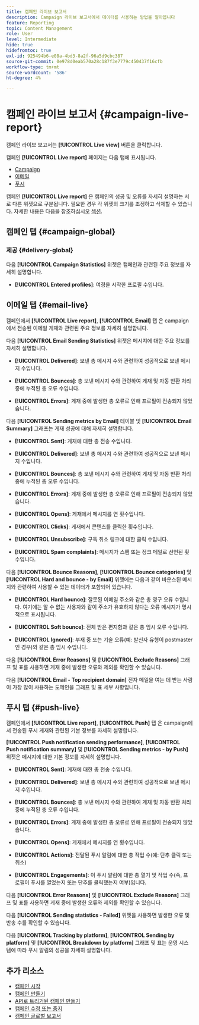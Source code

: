 ```yaml
---
title: 캠페인 라이브 보고서
description: Campaign 라이브 보고서에서 데이터를 사용하는 방법을 알아봅니다
feature: Reporting
topic: Content Management
role: User
level: Intermediate
hide: true
hidefromtoc: true
exl-id: 925494b6-e08a-4bd3-8a2f-96a5d9cbc387
source-git-commit: 0e978d0eab570a28c187f3e7779c450437f16cfb
workflow-type: tm+mt
source-wordcount: '586'
ht-degree: 4%

---
```


# 캠페인 라이브 보고서 {#campaign-live-report}

캠페인 라이브 보고서는 **[!UICONTROL Live view]** 버튼을 클릭합니다.

캠페인 **[!UICONTROL Live report]** 페이지는 다음 탭에 표시됩니다.

* [Campaign](#campaign-live)
* [이메일](#email-live)
* [푸시](#push-live)

캠페인 **[!UICONTROL Live report]** 은 캠페인의 성공 및 오류를 자세히 설명하는 서로 다른 위젯으로 구분됩니다. 필요한 경우 각 위젯의 크기를 조정하고 삭제할 수 있습니다. 자세한 내용은 다음을 참조하십시오 [섹션](../reports/live-report.md#modify-dashboard).

## 캠페인 탭 {#campaign-global}

### 제공 {#delivery-global}

다음 **[!UICONTROL Campaign Statistics]** 위젯은 캠페인과 관련된 주요 정보를 자세히 설명합니다.

* **[!UICONTROL Entered profiles]**: 여정을 시작한 프로필 수입니다.

<!--
### Experimentation tab (#experimentation-live)

From your Campaign **[!UICONTROL Live report]**, the **[!UICONTROL Experimentation]** tab details the main information relative to how each variant is performing and if there is was winner during the test.
-->
## 이메일 탭 {#email-live}

캠페인에서 **[!UICONTROL Live report]**, **[!UICONTROL Email]** 탭 은 campaign에서 전송된 이메일 게재와 관련된 주요 정보를 자세히 설명합니다.

다음 **[!UICONTROL Email Sending Statistics]** 위젯은 메시지에 대한 주요 정보를 자세히 설명합니다.

* **[!UICONTROL Delivered]**: 보낸 총 메시지 수와 관련하여 성공적으로 보낸 메시지 수입니다.

* **[!UICONTROL Bounces]**: 총 보낸 메시지 수와 관련하여 게재 및 자동 반환 처리 중에 누적된 총 오류 수입니다.

* **[!UICONTROL Errors]**: 게재 중에 발생한 총 오류로 인해 프로필이 전송되지 않았습니다.

다음 **[!UICONTROL Sending metrics by Email]** 테이블 및 **[!UICONTROL Email Summary]** 그래프는 게재 성공에 대해 자세히 설명합니다.

* **[!UICONTROL Sent]**: 게재에 대한 총 전송 수입니다.

* **[!UICONTROL Delivered]**: 보낸 총 메시지 수와 관련하여 성공적으로 보낸 메시지 수입니다.

* **[!UICONTROL Bounces]**: 총 보낸 메시지 수와 관련하여 게재 및 자동 반환 처리 중에 누적된 총 오류 수입니다.

* **[!UICONTROL Errors]**: 게재 중에 발생한 총 오류로 인해 프로필이 전송되지 않았습니다.

* **[!UICONTROL Opens]**: 게재에서 메시지를 연 횟수입니다.

* **[!UICONTROL Clicks]**: 게재에서 콘텐츠를 클릭한 횟수입니다.

* **[!UICONTROL Unsubscribe]**: 구독 취소 링크에 대한 클릭 수입니다.

* **[!UICONTROL Spam complaints]**: 메시지가 스팸 또는 정크 메일로 선언된 횟수입니다.

다음 **[!UICONTROL Bounce Reasons]**, **[!UICONTROL Bounce categories]** 및 **[!UICONTROL Hard and bounce - by Email]** 위젯에는 다음과 같이 바운스된 메시지와 관련하여 사용할 수 있는 데이터가 포함되어 있습니다.

* **[!UICONTROL Hard bounce]**: 잘못된 이메일 주소와 같은 총 영구 오류 수입니다. 여기에는 알 수 없는 사용자와 같이 주소가 유효하지 않다는 오류 메시지가 명시적으로 표시됩니다.

* **[!UICONTROL Soft bounce]**: 전체 받은 편지함과 같은 총 임시 오류 수입니다.

* **[!UICONTROL Ignored]**: 부재 중 또는 기술 오류(예: 발신자 유형이 postmaster인 경우)와 같은 총 임시 수입니다.

다음 **[!UICONTROL Error Reasons]** 및 **[!UICONTROL Exclude Reasons]** 그래프 및 표를 사용하면 게재 중에 발생한 오류와 제외를 확인할 수 있습니다.

다음 **[!UICONTROL Email - Top recipient domain]** 전자 메일을 여는 데 받는 사람이 가장 많이 사용하는 도메인을 그래프 및 표 세부 사항입니다.

## 푸시 탭 {#push-live}

캠페인에서 **[!UICONTROL Live report]**, **[!UICONTROL Push]** 탭 은 campaign에서 전송된 푸시 게재와 관련된 기본 정보를 자세히 설명합니다.

**[!UICONTROL Push notification sending performance]**, **[!UICONTROL Push notification summary]** 및 **[!UICONTROL Sending metrics - by Push]** 위젯은 메시지에 대한 기본 정보를 자세히 설명합니다.

* **[!UICONTROL Sent]**: 게재에 대한 총 전송 수입니다.

* **[!UICONTROL Delivered]**: 보낸 총 메시지 수와 관련하여 성공적으로 보낸 메시지 수입니다.

* **[!UICONTROL Bounces]**: 총 보낸 메시지 수와 관련하여 게재 및 자동 반환 처리 중에 누적된 총 오류 수입니다.

* **[!UICONTROL Errors]**: 게재 중에 발생한 총 오류로 인해 프로필이 전송되지 않았습니다.

* **[!UICONTROL Opens]**: 게재에서 메시지를 연 횟수입니다.

* **[!UICONTROL Actions]**: 전달된 푸시 알림에 대한 총 작업 수(예: 단추 클릭 또는 취소)

* **[!UICONTROL Engagements]**: 이 푸시 알림에 대한 총 열기 및 작업 수(즉, 프로필이 푸시를 열었는지 또는 단추를 클릭했는지 여부)입니다.

다음 **[!UICONTROL Error Reasons]** 및 **[!UICONTROL Exclude Reasons]** 그래프 및 표를 사용하면 게재 중에 발생한 오류와 제외를 확인할 수 있습니다.

다음 **[!UICONTROL Sending statistics - Failed]** 위젯을 사용하면 발생한 오류 및 반송 수를 확인할 수 있습니다.

다음 **[!UICONTROL Tracking by platform]**, **[!UICONTROL Sending by platform]** 및 **[!UICONTROL Breakdown by platform]** 그래프 및 표는 운영 시스템에 따라 푸시 알림의 성공을 자세히 설명합니다.

## 추가 리소스

* [캠페인 시작](get-started-with-campaigns.md)
* [캠페인 만들기](create-campaign.md)
* [API로 트리거된 캠페인 만들기](api-triggered-campaigns.md)
* [캠페인 수정 또는 중지](modify-stop-campaign.md)
* [캠페인 글로벌 보고서](campaign-global-report.md)
